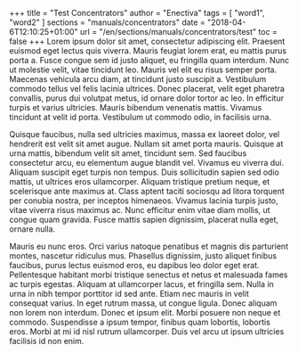 +++
title = "Test Concentrators"
author = "Enectiva"
tags = [
    "word1",
    "word2"
]
sections = "manuals/concentrators"
date = "2018-04-6T12:10:25+01:00"
url = "/en/sections/manuals/concentrators/test"
toc = false
+++
Lorem ipsum dolor sit amet, consectetur adipiscing elit. Praesent euismod eget lectus quis viverra. Mauris feugiat lorem erat, eu mattis purus porta a. Fusce congue sem id justo aliquet, eu fringilla quam interdum. Nunc ut molestie velit, vitae tincidunt leo. Mauris vel elit eu risus semper porta. Maecenas vehicula arcu diam, at tincidunt justo suscipit a. Vestibulum commodo tellus vel felis lacinia ultrices. Donec placerat, velit eget pharetra convallis, purus dui volutpat metus, id ornare dolor tortor ac leo. In efficitur turpis et varius ultricies. Mauris bibendum venenatis mattis. Vivamus tincidunt at velit id porta. Vestibulum ut commodo odio, in facilisis urna.

Quisque faucibus, nulla sed ultricies maximus, massa ex laoreet dolor, vel hendrerit est velit sit amet augue. Nullam sit amet porta mauris. Quisque at urna mattis, bibendum velit sit amet, tincidunt sem. Sed faucibus consectetur arcu, eu elementum augue blandit vel. Vivamus eu viverra dui. Aliquam suscipit eget turpis non tempus. Duis sollicitudin sapien sed odio mattis, ut ultrices eros ullamcorper. Aliquam tristique pretium neque, et scelerisque ante maximus at. Class aptent taciti sociosqu ad litora torquent per conubia nostra, per inceptos himenaeos. Vivamus lacinia turpis justo, vitae viverra risus maximus ac. Nunc efficitur enim vitae diam mollis, ut congue quam gravida. Fusce mattis sapien dignissim, placerat nulla eget, ornare nulla.

Mauris eu nunc eros. Orci varius natoque penatibus et magnis dis parturient montes, nascetur ridiculus mus. Phasellus dignissim, justo aliquet finibus faucibus, purus lectus euismod eros, eu dapibus leo dolor eget erat. Pellentesque habitant morbi tristique senectus et netus et malesuada fames ac turpis egestas. Aliquam at ullamcorper lacus, et fringilla sem. Nulla in urna in nibh tempor porttitor id sed ante. Etiam nec mauris in velit consequat varius. In eget rutrum massa, ut congue ligula. Donec aliquam non lorem non interdum. Donec et ipsum elit. Morbi posuere non neque et commodo. Suspendisse a ipsum tempor, finibus quam lobortis, lobortis eros. Morbi at mi id nisl rutrum ullamcorper. Duis vel arcu ut ipsum ultricies facilisis id non enim.
